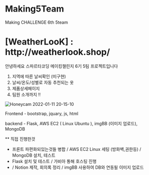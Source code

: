 # Making5Team
Making CHALLENGE 6th 5team


<h1> [WeatherLooK] : http://weatherlook.shop/ </h1>

안녕하세요
스파르타코딩 메이킹챌린지 6기 5팀 프로젝트입니다

1. 지역에 따른 날씨확인 (미구현)
2. 날씨/온도/성별로 자동 추천되는 옷 
3. 제품상세페이지
4. 팀원 소개까지 !!

![Honeycam 2022-01-11 20-15-10](https://user-images.githubusercontent.com/46837511/148932967-5b63a1b8-7d54-421a-9143-5d7eb51028de.gif)



Frontend - bootstrap, jquary, js, html

backend  - Flask, AWS EC2 ( Linux Ubuntu ), imgBB (이미지 업로드), MongoDB

** 직접 진행한것
  - 프론트 파편화되있는것들 병합 / AWS EC2 Linux 세팅 (방화벽,권한등) / MongoDB 설치, 테스트 
  - Flask 설치 및 테스트 / 가비아 통해 호스팅 진행 
  - / Notion 제작, 회의록 정리 / imgBB 사용하여 DB와 연동될 이미지 업로드
